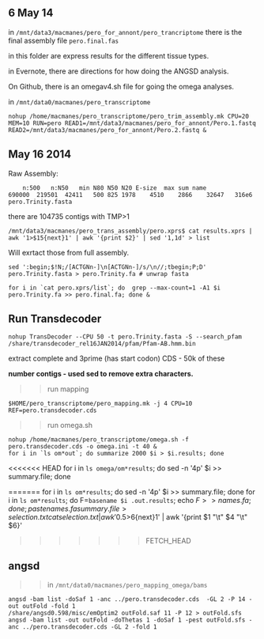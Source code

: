 6 May 14
--

in `/mnt/data3/macmanes/pero_for_annont/pero_trancriptome` there is the final assembly file `pero.final.fas`

in this folder are express results for the different tissue types.

in Evernote, there are directions for how doing the ANGSD analysis. 

On Github, there is an omegav4.sh file for going the omega analyses. 

in `/mnt/data0/macmanes/pero_transcriptome`

	nohup /home/macmanes/pero_transcriptome/pero_trim_assembly.mk CPU=20 MEM=10 RUN=pero READ1=/mnt/data3/macmanes/pero_for_annont/Pero.1.fastq READ2=/mnt/data3/macmanes/pero_for_annont/Pero.2.fastq &

May 16 2014
--
	
Raw Assembly:

		n:500	n:N50	min	N80	N50	N20	E-size	max sum name
	690000	219501	42411	500	825	1978	4510	2866	32647	316e6	pero.Trinity.fasta

there are 104735 contigs with TMP>1

	/mnt/data3/macmanes/pero_trans_assembly/pero.xprs$ cat results.xprs | awk '1>$15{next}1' | awk '{print $2}' | sed '1,1d' > list

Will exrtact those from full assembly. 

	sed ':begin;$!N;/[ACTGNn-]\n[ACTGNn-]/s/\n//;tbegin;P;D' pero.Trinity.fasta > pero.Trinity.fa # unwrap fasta
	
	for i in `cat pero.xprs/list`; do  grep --max-count=1 -A1 $i pero.Trinity.fa >> pero.final.fa; done &
	
Run Transdecoder
-
	nohup TransDecoder --CPU 50 -t pero.Trinity.fasta -S --search_pfam /share/transdecoder_rel16JAN2014/pfam/Pfam-AB.hmm.bin
	
extract complete and 3prime (has start codon) CDS - 50k of these

**number contigs - used sed to remove extra characters.**


>>run mapping


	$HOME/pero_transcriptome/pero_mapping.mk -j 4 CPU=10 REF=pero.transdecoder.cds


>> run omega.sh


	nohup /home/macmanes/pero_transcriptome/omega.sh -f pero.transdecoder.cds -o omega.ini -t 40 &
	for i in `ls om*out`; do summarize 2000 $i > $i.results; done
<<<<<<< HEAD
	for i in `ls omega/om*results`; do sed -n '4p' $i >> summary.file; done
	
=======
	for i in `ls om*results`; do sed -n '4p' $i >> summary.file; done
	for i in `ls om*results`; do F=`basename $i .out.results`; echo $F >> names.fa; done; paste names.fa summary.file > selection.txt
	cat selection.txt |  awk '0.5>$6{next}1' | awk '{print $1 "\t" $4 "\t" $6}'
>>>>>>> FETCH_HEAD



angsd
--
	
>> in `/mnt/data0/macmanes/pero_mapping_omega/bams`


	angsd -bam list -doSaf 1 -anc ../pero.transdecoder.cds  -GL 2 -P 14 -out outFold -fold 1
	/share/angsd0.598/misc/emOptim2 outFold.saf 11 -P 12 > outFold.sfs
	angsd -bam list -out outFold -doThetas 1 -doSaf 1 -pest outFold.sfs -anc ../pero.transdecoder.cds -GL 2 -fold 1